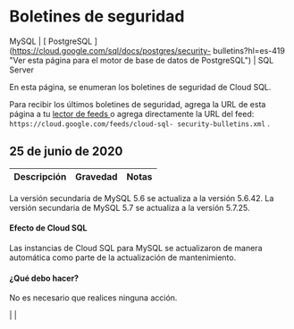 #  Boletines de seguridad

MySQL  |  [ PostgreSQL ](https://cloud.google.com/sql/docs/postgres/security-
bulletins?hl=es-419 "Ver esta página para el motor de base de datos de
PostgreSQL") |  SQL Server

En esta página, se enumeran los boletines de seguridad de Cloud SQL.

Para recibir los últimos boletines de seguridad, agrega la URL de esta página
a tu [ lector de feeds
](https://wikipedia.org/wiki/Comparison_of_feed_aggregators) o agrega
directamente la URL del feed: ` https://cloud.google.com/feeds/cloud-sql-
security-bulletins.xml ` .

##  25 de junio de 2020

Descripción  |  Gravedad  |  Notas  
---|---|---  
  
La versión secundaria de MySQL 5.6 se actualiza a la versión 5.6.42. La
versión secundaria de MySQL 5.7 se actualiza a la versión 5.7.25.

####  Efecto de Cloud SQL

Las instancias de Cloud SQL para MySQL se actualizaron de manera automática
como parte de la actualización de mantenimiento.

####  ¿Qué debo hacer?

No es necesario que realices ninguna acción.

|  |

